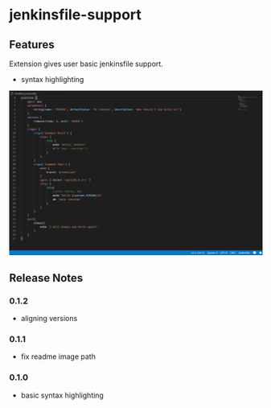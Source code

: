 # jenkinsfile-support
## Features

Extension gives user basic jenkinsfile support.

* syntax highlighting 
  
![Functionality](images/functionality.png)
## Release Notes
### 0.1.2
* aligning versions
### 0.1.1
* fix readme image path
### 0.1.0

* basic syntax highlighting